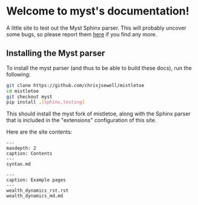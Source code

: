 Welcome to myst's documentation!
================================

A little site to test out the Myst Sphinx parser. This will probably uncover
some bugs, so please report them [here](https://github.com/ExecutableBookProject/meta/issues/24)
if you find any more.

## Installing the Myst parser

To install the myst parser (and thus to be able to build these docs),
run the following:

```bash
git clone https://github.com/chrisjsewell/mistletoe
cd mistletoe
git checkout myst
pip install .[sphinx,testing]
```

This should install the myst fork of mistletoe, along with the Sphinx parser
that is included in the "extensions" configuration of this site.

Here are the site contents:

```{toctree}
---
maxdepth: 2
caption: Contents
---
syntax.md
```

```{toctree}
---
caption: Example pages
---
wealth_dynamics_rst.rst
wealth_dynamics_md.md
```

